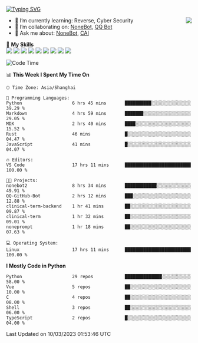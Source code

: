 [![Typing SVG](https://readme-typing-svg.herokuapp.com?size=25&duration=2500&color=8C43EA&vCenter=true&width=200&height=40&lines=Hi+there+%F0%9F%91%8B%F0%9F%8F%BB;I'm+yanyongyu)](https://git.io/typing-svg)

<a href="#">
  <img align="right" src="https://github-readme-stats.vercel.app/api?username=yanyongyu&count_private=true&show_icons=true&bg_color=15,f2f7fd,E0EAFC" />
</a>

- 🌱 I’m currently learning: Reverse, Cyber Security
- 👯 I’m collaborating on: [NoneBot](https://github.com/nonebot), [QQ Bot](https://github.com/Mrs4s/go-cqhttp)
- 💬 Ask me about: [NoneBot](https://github.com/nonebot), [CAI](https://github.com/cscs181/CAI)

🌟 **My Skills**  
![](https://img.shields.io/badge/-Python-3e74a2?style=flat-square&logo=Python&logoColor=fff)
![](https://img.shields.io/badge/-Node.js-339933?style=flat-square&logo=Node.js&logoColor=fff)
![](https://img.shields.io/badge/-Vue-4fc08d?style=flat-square&logo=Vue.js&logoColor=fff)
![](https://img.shields.io/badge/-React-2d98ce?style=flat-square&logo=React&logoColor=fff)
![](https://img.shields.io/badge/-Docker-2496ED?style=flat-square&logo=Docker&logoColor=fff)
![](https://img.shields.io/badge/-Linux-000000?style=flat-square&logo=Linux&logoColor=fff)
![](https://img.shields.io/badge/-MySQL-4479A1?style=flat-square&logo=MySQL&logoColor=fff)
![](https://img.shields.io/badge/-Redis-DC382D?style=flat-square&logo=Redis&logoColor=fff)
![](https://img.shields.io/badge/-MongoDB-47A248?style=flat-square&logo=MongoDB&logoColor=fff)

<!--START_SECTION:waka-->
![Code Time](http://img.shields.io/badge/Code%20Time-3%2C867%20hrs%2029%20mins-blue)

📊 **This Week I Spent My Time On** 

```text
🕑︎ Time Zone: Asia/Shanghai

💬 Programming Languages: 
Python                   6 hrs 45 mins       ██████████░░░░░░░░░░░░░░░   39.29 % 
Markdown                 4 hrs 59 mins       ███████░░░░░░░░░░░░░░░░░░   29.05 % 
MDX                      2 hrs 40 mins       ████░░░░░░░░░░░░░░░░░░░░░   15.52 % 
Rust                     46 mins             █░░░░░░░░░░░░░░░░░░░░░░░░   04.47 % 
JavaScript               41 mins             █░░░░░░░░░░░░░░░░░░░░░░░░   04.07 % 

🔥 Editors: 
VS Code                  17 hrs 11 mins      █████████████████████████   100.00 % 

🐱‍💻 Projects: 
nonebot2                 8 hrs 34 mins       ████████████░░░░░░░░░░░░░   49.91 % 
QQ-GitHub-Bot            2 hrs 12 mins       ███░░░░░░░░░░░░░░░░░░░░░░   12.88 % 
clinical-term-backend    1 hr 41 mins        ██░░░░░░░░░░░░░░░░░░░░░░░   09.87 % 
clinical-term            1 hr 32 mins        ██░░░░░░░░░░░░░░░░░░░░░░░   09.01 % 
noneprompt               1 hr 18 mins        ██░░░░░░░░░░░░░░░░░░░░░░░   07.63 % 

💻 Operating System: 
Linux                    17 hrs 11 mins      █████████████████████████   100.00 % 
```

**I Mostly Code in Python** 

```text
Python                   29 repos            ██████████████░░░░░░░░░░░   58.00 % 
Vue                      5 repos             ██░░░░░░░░░░░░░░░░░░░░░░░   10.00 % 
C                        4 repos             ██░░░░░░░░░░░░░░░░░░░░░░░   08.00 % 
Shell                    3 repos             ██░░░░░░░░░░░░░░░░░░░░░░░   06.00 % 
TypeScript               2 repos             █░░░░░░░░░░░░░░░░░░░░░░░░   04.00 % 
```




 Last Updated on 10/03/2023 01:53:46 UTC
<!--END_SECTION:waka-->
